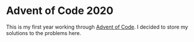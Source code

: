 # Advent of Code 2020
This is my first year working through [Advent of Code](https://adventofcode.com/2020). I decided to store my solutions to the problems here.